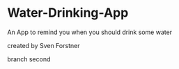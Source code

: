 # Water-Drinking-App
An App to remind you when you should drink some water 


created by Sven Forstner


branch second 